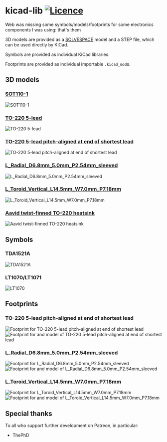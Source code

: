 # kicad-lib [![Licence](https://img.shields.io/badge/license-MIT-blue.svg?style=flat)](LICENSE)
Web was missing some symbols/models/footprints for some electronics components I was using: that's them

3D models are provided as a [SOLVESPACE](//solvespace.com) model and a STEP file, which can be used directly by KiCad.

Symbols are provided as individual KiCad libraries.

Footprints are provided as individual importable `.kicad_mod`s.

## 3D models

### [SOT110-1](https://rawcdn.githack.com/nabijaczleweli/kicad-lib/master/models/SOT110-1/SOT110-1.html)

![SOT110-1](models/SOT110-1/SOT110-1.png)

### [TO-220 5-lead](https://rawcdn.githack.com/nabijaczleweli/kicad-lib/master/models/TO-220%205-lead/TO-220%205-lead.html)

![TO-220 5-lead](models/TO-220%205-lead/TO-220%205-lead.png)

### [TO-220 5-lead pitch-aligned at end of shortest lead](https://rawcdn.githack.com/nabijaczleweli/kicad-lib/master/models/TO-220%205-lead%20pitch-aligned-end/TO-220%205-lead%20pitch-aligned-end.html)

![TO-220 5-lead pitch-aligned at end of shortest lead](models/TO-220%205-lead%20pitch-aligned-end/TO-220%205-lead%20pitch-aligned-end.png)

### [L_Radial_D6.8mm_5.0mm_P2.54mm_sleeved](https://rawcdn.githack.com/nabijaczleweli/kicad-lib/master/models/L_Radial_D6.8mm_5.0mm_P2.54mm_sleeved/L_Radial_D6.8mm_5.0mm_P2.54mm_sleeved.html)

![L_Radial_D6.8mm_5.0mm_P2.54mm_sleeved](models/L_Radial_D6.8mm_5.0mm_P2.54mm_sleeved/L_Radial_D6.8mm_5.0mm_P2.54mm_sleeved.png)

### [L_Toroid_Vertical_L14.5mm_W7.0mm_P7.18mm](https://rawcdn.githack.com/nabijaczleweli/kicad-lib/master/models/L_Toroid_Vertical_L14.5mm_W7.0mm_P7.18mm/L_Toroid_Vertical_L14.5mm_W7.0mm_P7.18mm.html)

![L_Toroid_Vertical_L14.5mm_W7.0mm_P7.18mm](models/L_Toroid_Vertical_L14.5mm_W7.0mm_P7.18mm/L_Toroid_Vertical_L14.5mm_W7.0mm_P7.18mm.png)

### [Aavid twist-finned TO-220 heatsink](https://rawcdn.githack.com/nabijaczleweli/kicad-lib/master/models/Aavid%20twist-finned%20TO-220%20heatsink/Aavid%20twist-finned%20TO-220%20heatsink.html)

![Aavid twist-finned TO-220 heatsink](models/Aavid%20twist-finned%20TO-220%20heatsink/Aavid%20twist-finned%20TO-220%20heatsink.png)

## Symbols

### TDA1521A

![TDA1521A](symbols/TDA1521A/TDA1521A.png)

### LT1070/LT1071

![LT1070](symbols/LT1070/LT1070.png)

## Footprints

### TO-220 5-lead pitch-aligned at end of shortest lead

![Footprint for TO-220 5-lead pitch-aligned at end of shortest lead](footprints/TO-220-5_PitchAligned/TO-220-5_PitchAligned.png)
![Footprint for and model of TO-220 5-lead pitch-aligned at end of shortest lead](footprints/TO-220-5_PitchAligned/with%20model.png)

### L_Radial_D6.8mm_5.0mm_P2.54mm_sleeved

![Footprint for L_Radial_D6.8mm_5.0mm_P2.54mm_sleeved](footprints/L_Radial_D6.8mm_5.0mm_P2.54mm_sleeved/L_Radial_D6.8mm_5.0mm_P2.54mm_sleeved.png)
![Footprint for and model of L_Radial_D6.8mm_5.0mm_P2.54mm_sleeved](footprints/L_Radial_D6.8mm_5.0mm_P2.54mm_sleeved/with%20model.png)

### L_Toroid_Vertical_L14.5mm_W7.0mm_P7.18mm

![Footprint for L_Toroid_Vertical_L14.5mm_W7.0mm_P7.18mm](footprints/L_Toroid_Vertical_L14.5mm_W7.0mm_P7.18mm/L_Toroid_Vertical_L14.5mm_W7.0mm_P7.18mm.png)
![Footprint for and model of L_Toroid_Vertical_L14.5mm_W7.0mm_P7.18mm](footprints/L_Toroid_Vertical_L14.5mm_W7.0mm_P7.18mm/with%20model.png)

## Special thanks

To all who support further development on Patreon, in particular:

  * ThePhD
